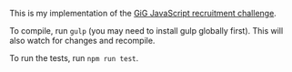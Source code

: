 This is my implementation of the [GiG JavaScript recruitment challenge](https://github.com/GiG/recruitment-cases/tree/master/js-developer).

To compile, run `gulp` (you may need to install gulp globally first). This will also watch for changes and recompile.

To run the tests, run `npm run test`.
